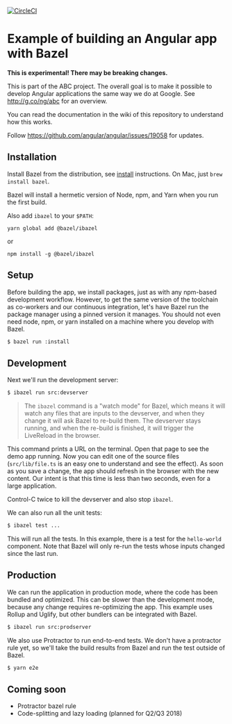 [![CircleCI](https://circleci.com/gh/engalar/angular-bazel-example.svg?style=svg)](https://circleci.com/gh/alexeagle/angular-bazel-example)

# Example of building an Angular app with Bazel

**This is experimental! There may be breaking changes.**

This is part of the ABC project. The overall goal is to make it possible to
develop Angular applications the same way we do at Google.
See http://g.co/ng/abc for an overview.

You can read the documentation in the wiki of this repository to understand how
this works.

Follow https://github.com/angular/angular/issues/19058 for updates.

## Installation

Install Bazel from the distribution, see [install] instructions.
On Mac, just `brew install bazel`.

Bazel will install a hermetic version of Node, npm, and Yarn when
you run the first build.

[install]: https://bazel.build/versions/master/docs/install.html

Also add `ibazel` to your `$PATH`:

```
yarn global add @bazel/ibazel
```

or

```
npm install -g @bazel/ibazel
```

## Setup

Before building the app, we install packages, just as with any npm-based development workflow.
However, to get the same version of the toolchain as co-workers and our continuous integration, let's have Bazel run the
package manager using a pinned version it manages. You should not even need
node, npm, or yarn installed on a machine where you develop with Bazel.

```bash
$ bazel run :install
```

## Development

Next we'll run the development server:

```bash
$ ibazel run src:devserver
```

> The `ibazel` command is a "watch mode"
> for Bazel, which means it will watch any files that are inputs to the devserver,
> and when they change it will ask Bazel to re-build them. The devserver stays
> running, and when the re-build is finished, it will trigger the LiveReload in
> the browser.

This command prints a URL on the terminal. Open that page to see the demo app
running. Now you can edit one of the source files (`src/lib/file.ts` is an easy
one to understand and see the effect). As soon as you save a change, the app
should refresh in the browser with the new content. Our intent is that this time
is less than two seconds, even for a large application.

Control-C twice to kill the devserver and also stop `ibazel`.

We can also run all the unit tests:

```bash
$ ibazel test ...
```

This will run all the tests. In this example, there is a test for the
`hello-world` component. Note that Bazel will only re-run the tests whose inputs
changed since the last run.

## Production

We can run the application in production mode, where the code has been bundled
and optimized. This can be slower than the development mode, because any change
requires re-optimizing the app. This example uses Rollup and Uglify, but other
bundlers can be integrated with Bazel.

```bash
$ ibazel run src:prodserver
```

We also use Protractor to run end-to-end tests. We don't have a protractor rule
yet, so we'll take the build results from Bazel and run the test outside of Bazel.

```bash
$ yarn e2e
```

## Coming soon

- Protractor bazel rule
- Code-splitting and lazy loading (planned for Q2/Q3 2018)
